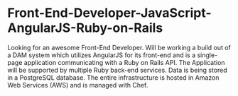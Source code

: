 Front-End-Developer-JavaScript-AngularJS-Ruby-on-Rails
======================================================

Looking for an awesome Front-End Developer.  Will be working a build out of a DAM system which utilizes AngularJS for its front-end and is a single-page application communicating with a Ruby on Rails API.  The Application will be supported by multiple Ruby back-end services.  Data is being stored in a PostgreSQL database.  The entire infrastructure is hosted in Amazon Web Services (AWS) and is managed with Chef.
